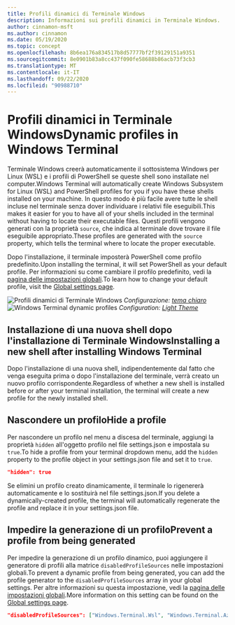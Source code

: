 ```yaml
---
title: Profili dinamici di Terminale Windows
description: Informazioni sui profili dinamici in Terminale Windows.
author: cinnamon-msft
ms.author: cinnamon
ms.date: 05/19/2020
ms.topic: concept
ms.openlocfilehash: 8b6ea176a834517b8d57777bf2f39129151a9351
ms.sourcegitcommit: 8e0901b83a8cc437f090fe58688b86acb73f3cb3
ms.translationtype: MT
ms.contentlocale: it-IT
ms.lasthandoff: 09/22/2020
ms.locfileid: "90988710"
---
```

# <a name="dynamic-profiles-in-windows-terminal"></a><span data-ttu-id="68338-103">Profili dinamici in Terminale Windows</span><span class="sxs-lookup"><span data-stu-id="68338-103">Dynamic profiles in Windows Terminal</span></span>

<span data-ttu-id="68338-104">Terminale Windows creerà automaticamente il sottosistema Windows per Linux (WSL) e i profili di PowerShell se queste shell sono installate nel computer.</span><span class="sxs-lookup"><span data-stu-id="68338-104">Windows Terminal will automatically create Windows Subsystem for Linux (WSL) and PowerShell profiles for you if you have these shells installed on your machine.</span></span> <span data-ttu-id="68338-105">In questo modo è più facile avere tutte le shell incluse nel terminale senza dover individuare i relativi file eseguibili.</span><span class="sxs-lookup"><span data-stu-id="68338-105">This makes it easier for you to have all of your shells included in the terminal without having to locate their executable files.</span></span> <span data-ttu-id="68338-106">Questi profili vengono generati con la proprietà `source`, che indica al terminale dove trovare il file eseguibile appropriato.</span><span class="sxs-lookup"><span data-stu-id="68338-106">These profiles are generated with the `source` property, which tells the terminal where to locate the proper executable.</span></span>

<span data-ttu-id="68338-107">Dopo l'installazione, il terminale imposterà PowerShell come profilo predefinito.</span><span class="sxs-lookup"><span data-stu-id="68338-107">Upon installing the terminal, it will set PowerShell as your default profile.</span></span> <span data-ttu-id="68338-108">Per informazioni su come cambiare il profilo predefinito, vedi la [pagina delle impostazioni globali](./customize-settings/global-settings.md).</span><span class="sxs-lookup"><span data-stu-id="68338-108">To learn how to change your default profile, visit the [Global settings page](./customize-settings/global-settings.md).</span></span>

<span data-ttu-id="68338-109">![Profili dinamici di Terminale Windows](./images/dynamic-profiles.png)
_Configurazione: [tema chiaro](./custom-terminal-gallery/frosted-glass-theme.md)_</span><span class="sxs-lookup"><span data-stu-id="68338-109">![Windows Terminal dynamic profiles](./images/dynamic-profiles.png)
_Configuration: [Light Theme](./custom-terminal-gallery/frosted-glass-theme.md)_</span></span>

## <a name="installing-a-new-shell-after-installing-windows-terminal"></a><span data-ttu-id="68338-110">Installazione di una nuova shell dopo l'installazione di Terminale Windows</span><span class="sxs-lookup"><span data-stu-id="68338-110">Installing a new shell after installing Windows Terminal</span></span>

<span data-ttu-id="68338-111">Dopo l'installazione di una nuova shell, indipendentemente dal fatto che venga eseguita prima o dopo l'installazione del terminale, verrà creato un nuovo profilo corrispondente.</span><span class="sxs-lookup"><span data-stu-id="68338-111">Regardless of whether a new shell is installed before or after your terminal installation, the terminal will create a new profile for the newly installed shell.</span></span>

## <a name="hide-a-profile"></a><span data-ttu-id="68338-112">Nascondere un profilo</span><span class="sxs-lookup"><span data-stu-id="68338-112">Hide a profile</span></span>

<span data-ttu-id="68338-113">Per nascondere un profilo nel menu a discesa del terminale, aggiungi la proprietà `hidden` all'oggetto profilo nel file settings.json e impostala su `true`.</span><span class="sxs-lookup"><span data-stu-id="68338-113">To hide a profile from your terminal dropdown menu, add the `hidden` property to the profile object in your settings.json file and set it to `true`.</span></span>

```json
"hidden": true
```

<span data-ttu-id="68338-114">Se elimini un profilo creato dinamicamente, il terminale lo rigenererà automaticamente e lo sostituirà nel file settings.json.</span><span class="sxs-lookup"><span data-stu-id="68338-114">If you delete a dynamically-created profile, the terminal will automatically regenerate the profile and replace it in your settings.json file.</span></span>

## <a name="prevent-a-profile-from-being-generated"></a><span data-ttu-id="68338-115">Impedire la generazione di un profilo</span><span class="sxs-lookup"><span data-stu-id="68338-115">Prevent a profile from being generated</span></span>

<span data-ttu-id="68338-116">Per impedire la generazione di un profilo dinamico, puoi aggiungere il generatore di profili alla matrice `disabledProfileSources` nelle impostazioni globali.</span><span class="sxs-lookup"><span data-stu-id="68338-116">To prevent a dynamic profile from being generated, you can add the profile generator to the `disabledProfileSources` array in your global settings.</span></span> <span data-ttu-id="68338-117">Per altre informazioni su questa impostazione, vedi la [pagina delle impostazioni globali](./customize-settings/global-settings.md#disable-dynamic-profiles).</span><span class="sxs-lookup"><span data-stu-id="68338-117">More information on this setting can be found on the [Global settings page](./customize-settings/global-settings.md#disable-dynamic-profiles).</span></span>

```json
"disabledProfileSources": ["Windows.Terminal.Wsl", "Windows.Terminal.Azure", "Windows.Terminal.PowershellCore"]
```
